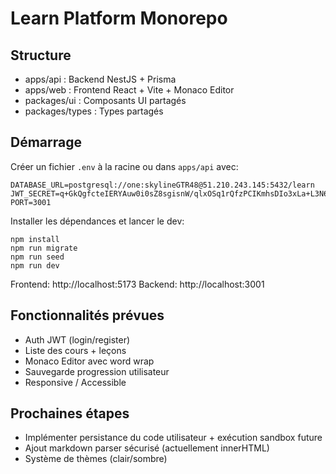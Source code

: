 # Learn Platform Monorepo

## Structure
- apps/api : Backend NestJS + Prisma
- apps/web : Frontend React + Vite + Monaco Editor
- packages/ui : Composants UI partagés
- packages/types : Types partagés

## Démarrage
Créer un fichier `.env` à la racine ou dans `apps/api` avec:
```
DATABASE_URL=postgresql://one:skylineGTR48@51.210.243.145:5432/learn
JWT_SECRET=q+GkQgfcteIERYAuw0i0sZ8sgisnW/qlxOSq1rQfzPCIKmhsDIo3xLa+L3N6Z6kFbt/fp/csQiF1rtbjssS+bA==
PORT=3001
```

Installer les dépendances et lancer le dev:
```
npm install
npm run migrate
npm run seed
npm run dev
```

Frontend: http://localhost:5173
Backend: http://localhost:3001

## Fonctionnalités prévues
- Auth JWT (login/register)
- Liste des cours + leçons
- Monaco Editor avec word wrap
- Sauvegarde progression utilisateur
- Responsive / Accessible

## Prochaines étapes
- Implémenter persistance du code utilisateur + exécution sandbox future
- Ajout markdown parser sécurisé (actuellement innerHTML)
- Système de thèmes (clair/sombre)
